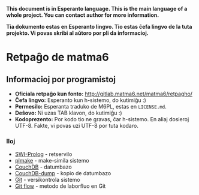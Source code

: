 **This document is in Esperanto language. This is the main language of a whole project. You can contact author for more information.**

**Tia dokumento estas en Esperanto lingvo. Tio estas ĉefa lingvo de la tuta projekto. Vi povas skribi al aŭtoro por pli da informacioj.**

Retpaĝo de matma6
=================

Informacioj por programistoj
----------------------------

- **Oficiala retpaĝo kun fonto:** http://gitlab.matma6.net/matma6/retpagho/
- **Ĉefa lingvo:** Esperanto kun h-sistemo, do kutimiĝu :)
- **Permesilo:** Esperanta traduko de M6PL, estas en `LICENSE.md`.
- **Deŝovo:** Ni uzas TAB klavon, do kutimiĝu :)
- **Kodoprezento:** Por kodo tio ne gravas, ĉar h-sistemo. En aliaj dosieroj UTF-8. Fakte, vi povas uzi UTF-8 por tuta kodaro.

### Iloj
- [SWI-Prolog](http://www.swi-prolog.org/) - retservilo
- [plmake](https://github.com/cmungall/plmake) - make-simila sistemo
- [CouchDB](http://couchdb.apache.org/) - datumbazo
- [CouchDB-dump](https://github.com/danielebailo/couchdb-dump) - kopio de datumbazo
- [Git](https://git-scm.com/) - versikontrola sistemo
- [Git flow](http://nvie.com/posts/a-successful-git-branching-model/) - metodo de laborfluo en Git
